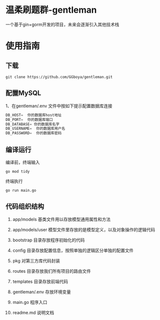 # 温柔刷题群-gentleman

一个基于gin+gorm开发的项目，未来会逐渐引入其他技术栈



# 使用指南

## 下载

```shell
git clone https://github.com/GGboya/gentleman.git
```

## 配置MySQL

1、在gentleman/.env  文件中按如下提示配置数据库连接

```go
DB_HOST=  你的数据库host地址
DB_PORT=  你的数据库端口
DB_DATABASE= 你的数据库名字
DB_USERNAME=  你的数据库用户名
DB_PASSWORD=  你的数据库密码
```



## 编译运行

编译前，终端输入

```shell
go mod tidy
```



终端执行

```shell
go run main.go
```





## 代码组织结构

1. app/models     基类文件用以存放模型通用属性和方法

2. app/models/user   模型文件里存放的是模型定义，以及对象操作的逻辑代码

3. bootstrap 	目录存放程序初始化的代码

4. config           目录存放配置信息，按照单独的逻辑区分单独的配置文件

5. pkg                对第三方库代码封装

6. routes           目录存放我们所有项目的路由文件

7. templates     目录存放前端代码

8. gentleman/.env       存放环境变量

9. main.go           程序入口

10. readme.md    说明文档

    